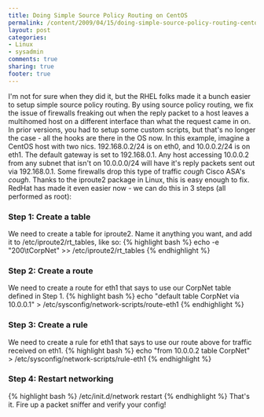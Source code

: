 ```yaml
---
title: Doing Simple Source Policy Routing on CentOS
permalink: /content/2009/04/15/doing-simple-source-policy-routing-centos
layout: post
categories:
- Linux
- sysadmin
comments: true
sharing: true
footer: true
---
```

I'm not for sure when they did it, but the RHEL folks made it a bunch easier
to setup simple source policy routing. By using source policy routing, we fix
the issue of firewalls freaking out when the reply packet to a host leaves a
multihomed host on a different interface than what the request came in on. In
prior versions, you had to setup some custom scripts, but that's no longer the
case - all the hooks are there in the OS now.  In this example, imagine a
CentOS host with two nics. 192.168.0.2/24 is on eth0, and 10.0.0.2/24 is on
eth1. The default gateway is set to 192.168.0.1. Any host accessing 10.0.0.2
from any subnet that isn't on 10.0.0.0/24 will have it's reply packets sent
out via 192.168.0.1. Some firewalls drop this type of traffic *cough* Cisco
ASA's *cough*. Thanks to the iproute2 package in Linux, this is easy enough to
fix. RedHat has made it even easier now - we can do this in 3 steps (all
performed as root):

### Step 1: Create a table

We need to create a table for iproute2. Name it anything you want, and add it
to /etc/iproute2/rt_tables, like so: {% highlight bash %} echo -e
"200\tCorpNet" >> /etc/iproute2/rt_tables {% endhighlight %}

### Step 2: Create a route

We need to create a route for eth1 that says to use our CorpNet table defined
in Step 1. {% highlight bash %} echo "default table CorpNet via 10.0.0.1" >
/etc/sysconfig/network-scripts/route-eth1 {% endhighlight %}

### Step 3: Create a rule

We need to create a rule for eth1 that says to use our route above for traffic
received on eth1. {% highlight bash %} echo "from 10.0.0.2 table CorpNet" >
/etc/sysconfig/network-scripts/rule-eth1 {% endhighlight %}

### Step 4: Restart networking

{% highlight bash %} /etc/init.d/network restart {% endhighlight %} That's it.
Fire up a packet sniffer and verify your config!

